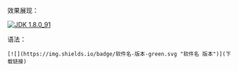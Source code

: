 效果展现：

[![](https://img.shields.io/badge/JDK-1.8.0_91-red.svg "JDK 1.8.0_91")](https://pan.baidu.com/s/1zGjYRJ-6E3LIYHrhH0XGeQ)

语法：
```
[![](https://img.shields.io/badge/软件名-版本-green.svg "软件名 版本")](下载链接)
```